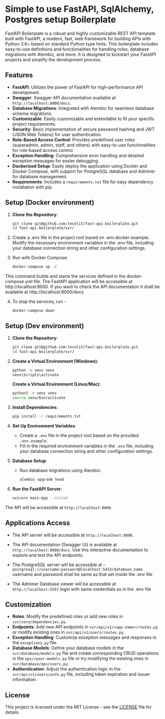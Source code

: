 # Simple to use FastAPI, SqlAlchemy, Postgres setup Boilerplate

FastAPI Boilerplate is a robust and highly customizable REST API template built with FastAPI, a modern, fast, web framework for building APIs with Python 3.6+ based on standard Python type hints. This boilerplate includes easy-to-use definitions and functionalities for handling roles, database migrations with Alembic, and more. It is designed to kickstart your FastAPI projects and simplify the development process.

## Features

- **FastAPI**: Utilizes the power of FastAPI for high-performance API development.
- **Swagger**: Swagger API documentation available at `http://localhost:8000/docs`.
- **Database Migrations**: Integrated with Alembic for seamless database schema migrations.
- **Customizable**: Easily customizable and extendable to fit your specific project requirements.
- **Security**: Basic implementation of secure password hashing and JWT (JSON Web Tokens) for user authentication.
- **Role-Based Access Control**: Provides predefined user roles (superadmin, admin, staff, and others) with easy-to-use functionalities for role-based access control.
- **Exception Handling**: Comprehensive error handling and detailed exception messages for easier debugging.
- **Dockerized Setup**: Easily deploy the application using Docker and Docker Compose, with support for PostgreSQL database and Adminer for database management.
- **Requirements**: Includes a `requirements.txt` file for easy dependency installation with pip.



## Setup (Docker environment)

1. **Clone the Repository**:

   ```bash
   git clone git@github.com:tecelit/fast-api-boilerplate.git
   cd fast-api-boilerplate/svr/
   ```

2. Create a .env file in the project root based on .env.docker-example.
Modify the necessary environment variables in the .env file, including your database connection string and other configuration settings.

3. Run with Docker Compose:
   ```bash
   docker-compose up -d
   ```
This command builds and starts the services defined in the docker-compose.yml file. The FastAPI application will be accessible at http://localhost:8000. If you want to check the API documentation it shall be available at http://localhost:8000/docs

4. To stop the services, run -
   ```bash
   docker-compose down
   ```



## Setup (Dev environment)

1. **Clone the Repository**:

   ```bash
   git clone git@github.com:tecelit/fast-api-boilerplate.git
   cd fast-api-boilerplate/svr/
   ```

2. **Create a Virtual Environment (Windows)**:

   ```bash
   python -m venv venv
   venv\Scripts\activate
   ```

   **Create a Virtual Environment (Linux/Mac)**:

   ```bash
   python3 -m venv venv
   source venv/bin/activate
   ```

3. **Install Dependencies**:

   ```bash
   pip install -r requirements.txt
   ```

4. **Set Up Environment Variables**:

   - Create a `.env` file in the project root based on the provided `.env.example`.
   - Fill in the required environment variables in the `.env` file, including your database connection string and other configuration settings.

5. **Database Setup**:
   - Run database migrations using Alembic:

     ```bash
     alembic upgrade head
     ```

6. **Run the FastAPI Server**:

   ```bash
   uvicorn main:app --reload
   ```

The API will be accessible at `http://localhost:8000`.


## Applications Access

- The API server will be accessible at `http://localhost:8000`.

- The API documentation (Swagger UI) is available at `http://localhost:8000/docs`. Use this interactive documentation to explore and test the API endpoints.

- The PostgreSQL server will be accessible at - 
`postgresql://username:password@localhost:5433/database_name`
username and password shall be same as that set inside the .env file

- The Adminer Database viewer will be accessible at `http://localhost:5557` login with same credentials as in the .env file


## Customization

- **Roles**: Modify the predefined roles or add new roles in `svr/core/dependencies.py`.
- **Endpoints**: Add new API endpoints in `svr/api/v1/<app-name>/routes.py` or modify existing ones in `svr/api/v1/users/routes.py`.
- **Exception Handling**: Customize exception messages and responses in the `exceptions.py` file.
- **Database Models**: Define your database models in the `svr/database/models.py` file and create corresponding CRUD operations in the `ops/<your-model>.py` file or try modifying the existing ones in `svr/database/ops/users.py`.
- **Authentication**: Adjust the authentication logic in the `svr/api/v1/users/auth.py` file, including token expiration and issuer information.


## License

This project is licensed under the MIT License - see the [LICENSE](LICENSE) file for details.

